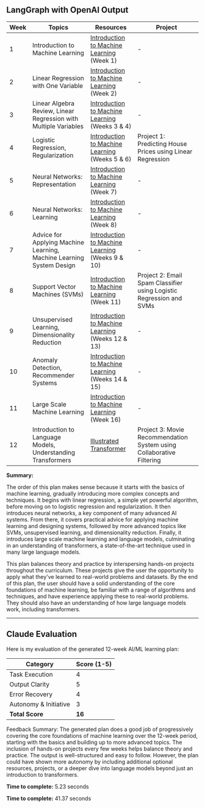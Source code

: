 ## LangGraph with OpenAI Output

| Week | Topics | Resources | Project |
|---|---|---|---|
| 1 | Introduction to Machine Learning | [Introduction to Machine Learning](https://www.coursera.org/learn/machine-learning) (Week 1) | - |
| 2 | Linear Regression with One Variable | [Introduction to Machine Learning](https://www.coursera.org/learn/machine-learning) (Week 2) | - |
| 3 | Linear Algebra Review, Linear Regression with Multiple Variables | [Introduction to Machine Learning](https://www.coursera.org/learn/machine-learning) (Weeks 3 & 4) | - |
| 4 | Logistic Regression, Regularization | [Introduction to Machine Learning](https://www.coursera.org/learn/machine-learning) (Weeks 5 & 6) | Project 1: Predicting House Prices using Linear Regression |
| 5 | Neural Networks: Representation | [Introduction to Machine Learning](https://www.coursera.org/learn/machine-learning) (Week 7) | - |
| 6 | Neural Networks: Learning | [Introduction to Machine Learning](https://www.coursera.org/learn/machine-learning) (Week 8) | - |
| 7 | Advice for Applying Machine Learning, Machine Learning System Design | [Introduction to Machine Learning](https://www.coursera.org/learn/machine-learning) (Weeks 9 & 10) | - |
| 8 | Support Vector Machines (SVMs) | [Introduction to Machine Learning](https://www.coursera.org/learn/machine-learning) (Week 11) | Project 2: Email Spam Classifier using Logistic Regression and SVMs |
| 9 | Unsupervised Learning, Dimensionality Reduction | [Introduction to Machine Learning](https://www.coursera.org/learn/machine-learning) (Weeks 12 & 13) | - |
| 10 | Anomaly Detection, Recommender Systems | [Introduction to Machine Learning](https://www.coursera.org/learn/machine-learning) (Weeks 14 & 15) | - |
| 11 | Large Scale Machine Learning | [Introduction to Machine Learning](https://www.coursera.org/learn/machine-learning) (Week 16) | - |
| 12 | Introduction to Language Models, Understanding Transformers | [Illustrated Transformer](http://jalammar.github.io/illustrated-transformer/) | Project 3: Movie Recommendation System using Collaborative Filtering |

**Summary:**

The order of this plan makes sense because it starts with the basics of machine learning, gradually introducing more complex concepts and techniques. It begins with linear regression, a simple yet powerful algorithm, before moving on to logistic regression and regularization. It then introduces neural networks, a key component of many advanced AI systems. From there, it covers practical advice for applying machine learning and designing systems, followed by more advanced topics like SVMs, unsupervised learning, and dimensionality reduction. Finally, it introduces large scale machine learning and language models, culminating in an understanding of transformers, a state-of-the-art technique used in many large language models.

This plan balances theory and practice by interspersing hands-on projects throughout the curriculum. These projects give the user the opportunity to apply what they've learned to real-world problems and datasets. By the end of this plan, the user should have a solid understanding of the core foundations of machine learning, be familiar with a range of algorithms and techniques, and have experience applying these to real-world problems. They should also have an understanding of how large language models work, including transformers.

---

## Claude Evaluation

Here is my evaluation of the generated 12-week AI/ML learning plan:

| Category | Score (1-5) |
|----------|-------------|
| Task Execution | 4 |
| Output Clarity | 5 |
| Error Recovery | 4 |
| Autonomy & Initiative | 3 |
| **Total Score** | **16** |

Feedback Summary:
The generated plan does a good job of progressively covering the core foundations of machine learning over the 12-week period, starting with the basics and building up to more advanced topics. The inclusion of hands-on projects every few weeks helps balance theory and practice. The output is well-structured and easy to follow. However, the plan could have shown more autonomy by including additional optional resources, projects, or a deeper dive into language models beyond just an introduction to transformers.

**Time to complete:** 5.23 seconds

**Time to complete:** 41.37 seconds
